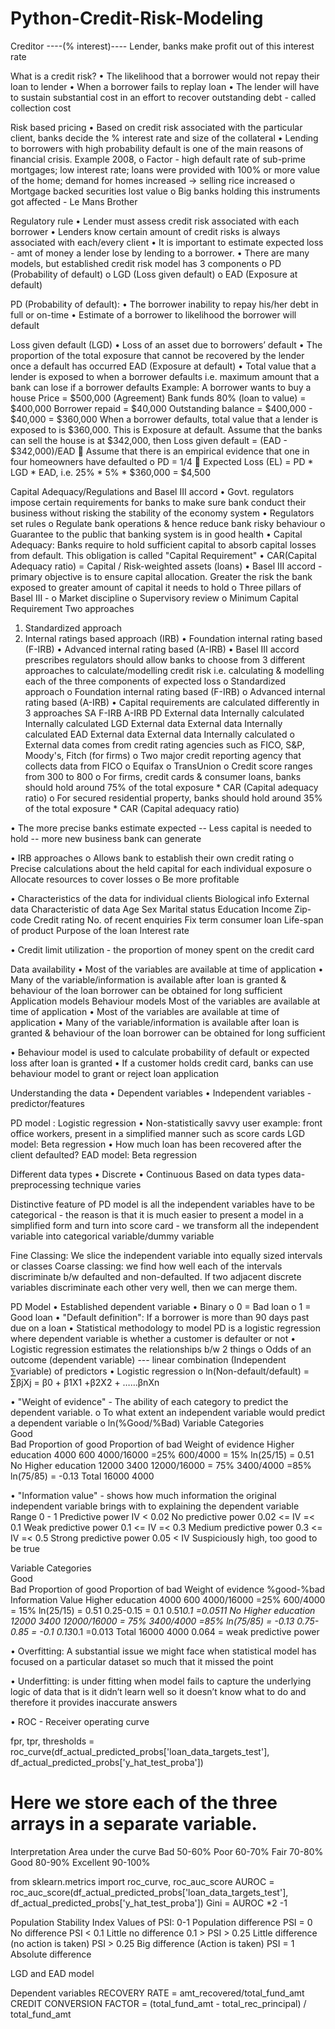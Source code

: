 # Python-Credit-Risk-Modeling

Creditor ----(% interest)---- Lender, banks make profit out of this interest rate 
 
What is a credit risk?
•	The likelihood that a borrower would not repay their loan to lender
•	When a borrower fails to replay loan
•	The lender will have to sustain substantial cost in an effort to recover outstanding debt - called collection cost
 
Risk based pricing 
•	Based on credit risk associated with the particular client, banks decide the % interest rate and size of the collateral
•	Lending to borrowers with high probability default is one of the main reasons of financial crisis. Example 2008, 
o	Factor - high default rate of sub-prime mortgages; low interest rate; loans were provided with 100% or more value of the home; demand for homes increased -> selling rice increased
o	Mortgage backed securities lost value
o	Big banks holding this instruments got affected - Le Mans Brother
 
Regulatory rule 
•	Lender must assess credit risk associated with each borrower
•	Lenders know certain amount of credit risks is always associated with each/every client
•	It is important to estimate expected loss - amt of money a lender lose by lending to a borrower. 
•	There are many models, but established credit risk model has 3 components
o	PD (Probability of default)
o	LGD (Loss given default)
o	EAD (Exposure at default)
 
PD (Probability of default): 
•	The borrower inability to repay his/her debt in full or on-time
•	Estimate of a borrower to likelihood the borrower will default

Loss given default (LGD)
•	Loss of an asset due to borrowers’ default
•	The proportion of the total exposure that cannot be recovered by the lender once a default has occurred 
EAD (Exposure at default)
•	Total value that a lender is exposed to when a borrower defaults i.e. maximum amount that a bank can lose if a borrower defaults
Example: A borrower wants to buy a house 
Price = $500,000
(Agreement) Bank funds 80% (loan to value) = $400,000
Borrower repaid = $40,000
Outstanding balance = $400,000 - $40,000 = $360,000
When a borrower defaults, total value that a lender is exposed to is $360,000. This is Exposure at default.
Assume that the banks can sell the house is at $342,000, then 
Loss given default = (EAD - $342,000)/EAD
	Assume that there is an empirical evidence that one in four homeowners have defaulted 
o	PD = 1/4
	Expected Loss (EL) = PD * LGD * EAD, i.e. 25% * 5% * $360,000 = $4,500
 
Capital Adequacy/Regulations and Basel III accord
•	Govt. regulators impose certain requirements for banks to make sure bank conduct their business without risking the stability of the economy system
•	Regulators set rules
o	Regulate bank operations & hence reduce bank risky behaviour
o	Guarantee to the public that banking system is in good health
•	Capital Adequacy: Banks require to hold sufficient capital to absorb capital losses from default. This obligation is called "Capital Requirement"
•	CAR(Capital Adequacy ratio) = Capital / Risk-weighted assets (loans)
•	Basel III accord - primary objective is to ensure capital allocation. Greater the risk the bank exposed to greater amount of capital it needs to hold
o	Three pillars of Basel III - 
o	Market discipline 
o	Supervisory review
o	Minimum Capital Requirement
Two approaches
1.	Standardized approach
2.	Internal ratings based approach (IRB)
•	Foundation internal rating based (F-IRB)
•	Advanced internal rating based (A-IRB)
•	Basel III accord prescribes regulators should allow banks to choose from 3 different approaches to calculate/modelling credit risk i.e. calculating & modelling each of the three components of expected loss
o	Standardized approach
o	Foundation internal rating based (F-IRB)
o	Advanced internal rating based (A-IRB)
•	Capital requirements are calculated differently in 3 approaches
 	SA	F-IRB	A-IRB
PD	External data	Internally  calculated	Internally  calculated
LGD	External data	External data	Internally  calculated
EAD	External data	External data	Internally  calculated
o	External data comes from credit rating agencies such as FICO, S&P, Moody's, Fitch (for firms)
o	Two major credit reporting agency that collects data from FICO
o	Equifax
o	TransUnion
o	Credit score ranges from 300 to 800
o	For firms, credit cards & consumer loans, banks should hold around 75% of the total exposure * CAR (Capital adequacy ratio)
o	For secured residential property, banks should hold around 35% of the total exposure * CAR (Capital adequacy ratio)
 
•	The more precise banks estimate expected -- Less capital is needed to hold -- more new business bank can generate

•	IRB approaches
o	Allows bank to establish their own credit rating 
o	Precise calculations about the held capital for each individual exposure
o	Allocate resources to cover losses
o	Be more profitable 
 
•	Characteristics of the data for individual clients
Biological info	External data	Characteristic of data
Age
Sex
Marital status
Education
Income
Zip-code	Credit rating
No. of recent enquiries	Fix term consumer loan
Life-span of product
Purpose of the loan
Interest rate
 
 
•	Credit limit utilization - the proportion of money spent on the credit card
 
Data availability
•	Most of the variables are available at time of application
•	Many of the variable/information is available after loan is granted & behaviour of the loan borrower can be obtained for long sufficient
Application models	Behaviour models
Most of the variables are available at time of application	•	Most of the variables are available at time of application
•	Many of the variable/information is available after loan is granted & behaviour of the loan borrower can be obtained for long sufficient
 
•	Behaviour model is used to calculate probability of default or expected loss after loan is granted
•	If a customer holds credit card, banks can use behaviour model to grant or reject loan application 
 
Understanding the data
•	Dependent variables
•	Independent variables - predictor/features
 
PD model : Logistic regression
•	Non-statistically savvy user example: front office workers, present in a simplified manner such as score cards
LGD model: Beta regression
•	How much loan has been recovered after the client defaulted?
EAD model: Beta regression
 
Different data types
•	Discrete 
•	Continuous
Based on data types data-preprocessing technique varies
 
Distinctive feature of PD model is all the independent variables have to be categorical - the reason is  that it is much easier to present a model in a simplified form and turn into score card - we transform all the independent variable into categorical variable/dummy variable
 
Fine Classing: We slice the independent variable into equally sized intervals or classes
Coarse classing: we find how well each of the intervals discriminate b/w defaulted and non-defaulted. If two adjacent discrete variables discriminate each other very well, then we can merge them.
 
PD Model
•	Established dependent variable
•	Binary
o	0 = Bad loan
o	1 = Good loan
•	"Default definition": If a borrower is more than 90 days past due on a loan
•	Statistical methodology to model PD is a logistic regression where dependent variable is whether a customer is defaulter or not
•	Logistic regression estimates the relationships b/w 2 things
o	Odds of an outcome (dependent variable) --- linear combination (Independent ⅀variable) of predictors
•	Logistic regression 
o	ln(Non-default/default) = ∑βjXj = β0 + β1X1 +β2X2 + ……βnXn
 
•	"Weight of evidence" - The ability of each category to predict the dependent variable. 
o	To what extent an independent variable would predict a dependent variable
o	ln(%Good/%Bad)
Variable 
Categories	 
Good	 
Bad	Proportion 
of good	Proportion 
of bad 	Weight 
of evidence
Higher education	4000	600	4000/16000
=25% 	600/4000
= 15%	ln(25/15)
= 0.51
No Higher education	12000	3400	12000/16000
= 75%	3400/4000
=85%	ln(75/85)
= -0.13
Total	16000	4000	 	 	 
 
•	"Information value" - shows how much information the original independent variable brings with to explaining the dependent variable
Range 0 - 1	Predictive power
IV < 0.02	No predictive power
0.02 <= IV =< 0.1	Weak predictive power
0.1 <= IV =< 0.3	Medium predictive power
0.3 <= IV =< 0.5	Strong predictive power
0.05 < IV	Suspiciously high, too good to be true
 
Variable 
Categories	 
Good	 
Bad	Proportion 
of good	Proportion 
of bad 	Weight 
of evidence	%good-%bad	Information Value
Higher education	4000	600	4000/16000
=25% 	600/4000
= 15%	ln(25/15)
= 0.51	0.25-0.15
= 0.1	0.51*0.1
=0.0511
No Higher education	12000	3400	12000/16000
= 75%	3400/4000
=85%	ln(75/85)
= -0.13	0.75-0.85
= -0.1	0.13*0.1
=0.013
Total	16000	4000	 	 	 	 	0.064 = weak predictive power
 
•	Overfitting: A substantial issue we might face when statistical model has focused on a particular dataset so much that it missed the point
 
•	Underfitting: is under fitting when model fails to capture the underlying logic of data that is it didn’t learn well so it doesn’t know what to do and therefore it provides inaccurate answers



•	ROC - Receiver operating curve

 

fpr, tpr, thresholds = roc_curve(df_actual_predicted_probs['loan_data_targets_test'], df_actual_predicted_probs['y_hat_test_proba'])
# Here we store each of the three arrays in a separate variable. 
 
Interpretation	Area under the curve
Bad	50-60%
Poor	60-70%
Fair	70-80%
Good	80-90%
Excellent	90-100%
 
 
from sklearn.metrics import roc_curve, roc_auc_score
AUROC = roc_auc_score(df_actual_predicted_probs['loan_data_targets_test'], df_actual_predicted_probs['y_hat_test_proba'])
Gini = AUROC *2 -1
 
 
Population Stability Index
Values of PSI: 0-1	Population difference
PSI = 0	No difference
PSI < 0.1	Little no difference
0.1 > PSI > 0.25	Little difference (no action is taken)
PSI > 0.25	Big difference (Action is taken)
PSI = 1	Absolute difference
 
 
LGD and EAD model
 
Dependent variables
RECOVERY RATE = amt_recovered/total_fund_amt
CREDIT CONVERSION FACTOR = (total_fund_amt - total_rec_principal) / total_fund_amt

